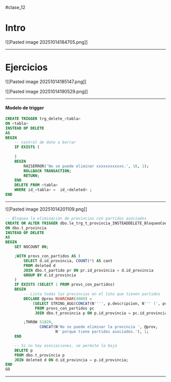 #clase_12

# Intro

![[Pasted image 20251014184705.png]]


---
# Ejercicios

![[Pasted image 20251014185147.png]]

![[Pasted image 20251014190529.png]]

---


#### Modelo de trigger
```sql
CREATE TRIGGER trg_delete_<tabla>
ON <tabla>
INSTEAD OF DELETE
AS
BEGIN
	-- control de dato a borrar
    IF EXISTS (
    
    )
    BEGIN
        RAISERROR('No se puede eliminar xxxxxxxxxxxx.', 16, 1);
        ROLLBACK TRANSACTION;
        RETURN;
    END
    DELETE FROM <tabla>
    WHERE id_<tabla> =  id_<deleted> ;
END
```


---



![[Pasted image 20251014201109.png]]


```sql
-- Bloquea la eliminación de provincias con partidos asociados
CREATE OR ALTER TRIGGER dbo.le_trg_t_provincia_INSTEADDELETE_BloqueoConPartidos
ON dbo.t_provincia
INSTEAD OF DELETE
AS
BEGIN
    SET NOCOUNT ON;

    ;WITH provs_con_partidos AS (
        SELECT d.id_provincia, COUNT(*) AS cant
        FROM deleted d
        JOIN dbo.t_partido pr ON pr.id_provincia = d.id_provincia
        GROUP BY d.id_provincia
    )
    IF EXISTS (SELECT 1 FROM provs_con_partidos)
    BEGIN
        -- Lista todas las provincias en el lote que tienen partidos
        DECLARE @prov NVARCHAR(4000) =
            (SELECT STRING_AGG(CONCAT(N'''', p.descripcion, N''' (', pc.cant, N' partido/s)'), N', ')
             FROM provs_con_partidos pc
             JOIN dbo.t_provincia p ON p.id_provincia = pc.id_provincia);

        ;THROW 51020,
               CONCAT(N'No se puede eliminar la provincia ', @prov,
                      N' porque tiene partidos asociados.'), 1;
    END

    -- Si no hay asociaciones, se permite la baja
    DELETE p
    FROM dbo.t_provincia p
    JOIN deleted d ON d.id_provincia = p.id_provincia;
END
GO
```

---

